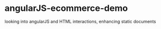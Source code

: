 # angularJS-ecommerce-demo
looking into angularJS and HTML interactions, enhancing static documents 

